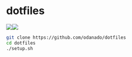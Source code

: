 # dotfiles
![](https://github.com/odanado/dotfiles/workflows/macos-ci/badge.svg)![](https://github.com/odanado/dotfiles/workflows/ubuntu-ci/badge.svg)

```bash
git clone https://github.com/odanado/dotfiles
cd dotfiles
./setup.sh
```
